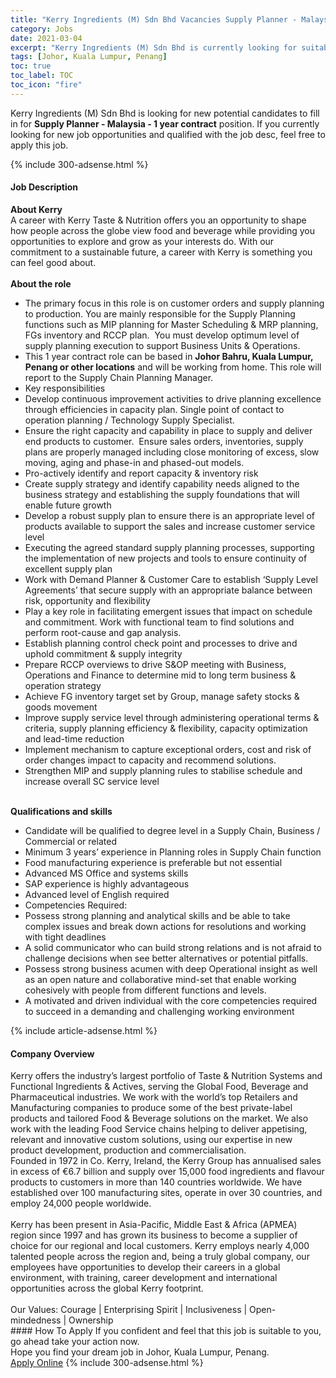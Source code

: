 ```yaml
---
title: "Kerry Ingredients (M) Sdn Bhd Vacancies Supply Planner - Malaysia - 1 year contract" 
category: Jobs 
date: 2021-03-04 
excerpt: "Kerry Ingredients (M) Sdn Bhd is currently looking for suitable person to fill in the Supply Planner - Malaysia - 1 year contract which based in Johor, Kuala Lumpur, Penang" 
tags: [Johor, Kuala Lumpur, Penang] 
toc: true 
toc_label: TOC 
toc_icon: "fire" 
--- 
```


<p>Kerry Ingredients (M) Sdn Bhd is looking for new potential candidates to fill in for <b>Supply Planner - Malaysia - 1 year contract</b> position. If you currently looking for new job opportunities and qualified with the job desc, feel free to apply this job.
</p>{% include 300-adsense.html %} 
<div><div><h4>Job Description</h4></div><div><div><span><div><div><div><strong>About Kerry</strong><br>A career with Kerry Taste &amp; Nutrition offers you an opportunity to shape how people across the globe view food and beverage while providing you opportunities to explore and grow as your interests do. With our commitment to a sustainable future, a career with Kerry is something you can feel good about.</div><div><br><strong>About the role</strong></div><ul><li>The primary focus in this role is on customer orders and supply planning to production. You are mainly responsible for the Supply Planning functions such as MIP planning for Master Scheduling &amp; MRP planning, FGs inventory and RCCP plan.&#160; You must develop optimum level of supply planning execution to support Business Units &amp; Operations.</li><li>This 1 year contract role can be based in <strong>Johor Bahru, Kuala Lumpur, Penang or other locations</strong> and will be working from home. This role will report to the Supply Chain Planning Manager.</li><li>Key responsibilities</li><li>Develop continuous improvement activities to drive planning excellence through efficiencies in capacity plan. Single point of contact to operation planning / Technology Supply Specialist.</li><li>Ensure the right capacity and capability in place to supply and deliver end products to customer.&#160; Ensure sales orders, inventories, supply plans are properly managed including close monitoring of excess, slow moving, aging and phase-in and phased-out models.</li><li>Pro-actively identify and report capacity &amp; inventory risk</li><li>Create supply strategy and identify capability needs aligned to the business strategy and establishing the supply foundations that will enable future growth</li><li>Develop a robust supply plan to ensure there is an appropriate level of products available to support the sales and increase customer service level</li><li>Executing the agreed standard supply planning processes, supporting the implementation of new projects and tools to ensure continuity of excellent supply plan</li><li>Work with Demand Planner &amp; Customer Care to establish &#8216;Supply Level Agreements&#8217; that secure supply with an appropriate balance between risk, opportunity and flexibility</li><li>Play a key role in facilitating emergent issues that impact on schedule and commitment. Work with functional team to find solutions and perform root-cause and gap analysis.</li><li>Establish planning control check point and processes to drive and uphold commitment &amp; supply integrity</li><li>Prepare RCCP overviews to drive S&amp;OP meeting with Business, Operations and Finance to determine mid to long term business &amp; operation strategy</li><li>Achieve FG inventory target set by Group, manage safety stocks &amp; goods movement</li><li>Improve supply service level through administering operational terms &amp; criteria, supply planning efficiency &amp; flexibility, capacity optimization and lead-time reduction</li><li>Implement mechanism to capture exceptional orders, cost and risk of order changes impact to capacity and recommend solutions.</li><li>Strengthen MIP and supply planning rules to stabilise schedule and increase overall SC service level</li></ul><br><strong>Qualifications and skills</strong><ul><li>Candidate will be qualified to degree level in a Supply Chain, Business / Commercial or related</li><li>Minimum 3 years&#8217; experience in Planning roles in Supply Chain function</li><li>Food manufacturing experience is preferable but not essential</li><li>Advanced MS Office and systems skills</li><li>SAP experience is highly advantageous</li><li>Advanced level of English required</li><li>Competencies Required:</li><li>Possess strong planning and analytical skills and be able to take complex issues and break down actions for resolutions and working with tight deadlines</li><li>A solid communicator who can build strong relations and is not afraid to challenge decisions when see better alternatives or potential pitfalls.</li><li>Possess strong business acumen with deep Operational insight as well as an open nature and collaborative mind-set that enable working cohesively with people from different functions and levels.</li><li>A motivated and driven individual with the core competencies required to succeed in a demanding and challenging working environment</li></ul></div></div></span></div></div></div> 
{% include article-adsense.html %} 
<div><div><h4>Company Overview</h4></div><div><div><span><div><div>
	Kerry offers the industry&#8217;s largest portfolio of Taste &amp; Nutrition Systems and Functional Ingredients &amp; Actives, serving the Global Food, Beverage and Pharmaceutical industries. We work with the world&#8217;s top Retailers and Manufacturing companies to produce some of the best private-label products and tailored Food &amp; Beverage solutions on the market. We also work with the leading Food Service chains helping to deliver appetising, relevant and innovative custom solutions, using our expertise in new product development, production and commercialisation.</div>
<div>
	Founded in 1972 in Co. Kerry, Ireland, the Kerry Group has annualised sales in excess of &#8364;6.7 billion and supply over 15,000 food ingredients and flavour products to customers in more than 140 countries worldwide. We have established over 100 manufacturing sites, operate in over 30 countries, and employ 24,000 people worldwide.<br>
<br>
	Kerry has been present in Asia-Pacific, Middle East &amp; Africa (APMEA) region since 1997 and has grown its business to become a supplier of choice for our regional and local customers. Kerry employs nearly 4,000 talented people across the region and, being a truly global company, our employees have opportunities to develop their careers in a global environment, with training, career development and international opportunities across the global Kerry footprint.<br>
<br>
	Our Values:&#160;Courage | Enterprising Spirit | Inclusiveness | Open-mindedness | Ownership &#160; &#160;</div></div></span></div></div></div> 
#### How To Apply 
If you confident and feel that this job is suitable to you, go ahead take your action now. <br/> 
Hope you find your dream job in Johor, Kuala Lumpur, Penang. <br/> 
<a href="https://www.jobstreet.com.my/en/job/supply-planner-malaysia-1-year-contract-4497462?jobId=jobstreet-my-job-4497462&" class="btn btn--info" target="_blank" rel="nofollow noopenner">Apply Online</a> 
{% include 300-adsense.html %} 